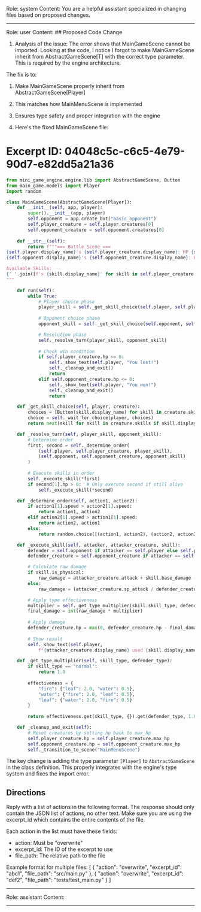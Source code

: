 Role: system
Content: You are a helpful assistant specialized in changing files based on proposed changes.
__________________
Role: user
Content: ## Proposed Code Change
1. Analysis of the issue:
The error shows that MainGameScene cannot be imported. Looking at the code, I notice I forgot to make MainGameScene inherit from AbstractGameScene[T] with the correct type parameter. This is required by the engine architecture.

The fix is to:
1. Make MainGameScene properly inherit from AbstractGameScene[Player]
2. This matches how MainMenuScene is implemented
3. Ensures type safety and proper integration with the engine

2. Here's the fixed MainGameScene file:

# Excerpt ID: 04048c5c-c6c5-4e79-90d7-e82dd5a21a36
```python main_game/scenes/main_game_scene.py
from mini_game_engine.engine.lib import AbstractGameScene, Button
from main_game.models import Player
import random

class MainGameScene(AbstractGameScene[Player]):
    def __init__(self, app, player):
        super().__init__(app, player)
        self.opponent = app.create_bot("basic_opponent")
        self.player_creature = self.player.creatures[0]
        self.opponent_creature = self.opponent.creatures[0]
        
    def __str__(self):
        return f"""=== Battle Scene ===
{self.player.display_name}'s {self.player_creature.display_name}: HP {self.player_creature.hp}/{self.player_creature.max_hp}
{self.opponent.display_name}'s {self.opponent_creature.display_name}: HP {self.opponent_creature.hp}/{self.opponent_creature.max_hp}

Available Skills:
{' '.join([f'> {skill.display_name}' for skill in self.player_creature.skills])}
"""

    def run(self):
        while True:
            # Player choice phase
            player_skill = self._get_skill_choice(self.player, self.player_creature)
            
            # Opponent choice phase
            opponent_skill = self._get_skill_choice(self.opponent, self.opponent_creature)

            # Resolution phase
            self._resolve_turn(player_skill, opponent_skill)
            
            # Check win condition
            if self.player_creature.hp <= 0:
                self._show_text(self.player, "You lost!")
                self._cleanup_and_exit()
                return
            elif self.opponent_creature.hp <= 0:
                self._show_text(self.player, "You won!")
                self._cleanup_and_exit()
                return

    def _get_skill_choice(self, player, creature):
        choices = [Button(skill.display_name) for skill in creature.skills]
        choice = self._wait_for_choice(player, choices)
        return next(skill for skill in creature.skills if skill.display_name == choice.display_name)

    def _resolve_turn(self, player_skill, opponent_skill):
        # Determine order
        first, second = self._determine_order(
            (self.player, self.player_creature, player_skill),
            (self.opponent, self.opponent_creature, opponent_skill)
        )
        
        # Execute skills in order
        self._execute_skill(*first)
        if second[1].hp > 0:  # Only execute second if still alive
            self._execute_skill(*second)

    def _determine_order(self, action1, action2):
        if action1[1].speed > action2[1].speed:
            return action1, action2
        elif action2[1].speed > action1[1].speed:
            return action2, action1
        else:
            return random.choice([(action1, action2), (action2, action1)])

    def _execute_skill(self, attacker, attacker_creature, skill):
        defender = self.opponent if attacker == self.player else self.player
        defender_creature = self.opponent_creature if attacker == self.player else self.player_creature

        # Calculate raw damage
        if skill.is_physical:
            raw_damage = attacker_creature.attack + skill.base_damage - defender_creature.defense
        else:
            raw_damage = (attacker_creature.sp_attack / defender_creature.sp_defense) * skill.base_damage

        # Apply type effectiveness
        multiplier = self._get_type_multiplier(skill.skill_type, defender_creature.creature_type)
        final_damage = int(raw_damage * multiplier)
        
        # Apply damage
        defender_creature.hp = max(0, defender_creature.hp - final_damage)
        
        # Show result
        self._show_text(self.player, 
            f"{attacker_creature.display_name} used {skill.display_name}! Dealt {final_damage} damage!")

    def _get_type_multiplier(self, skill_type, defender_type):
        if skill_type == "normal":
            return 1.0
        
        effectiveness = {
            "fire": {"leaf": 2.0, "water": 0.5},
            "water": {"fire": 2.0, "leaf": 0.5},
            "leaf": {"water": 2.0, "fire": 0.5}
        }
        
        return effectiveness.get(skill_type, {}).get(defender_type, 1.0)

    def _cleanup_and_exit(self):
        # Reset creatures by setting hp back to max_hp
        self.player_creature.hp = self.player_creature.max_hp
        self.opponent_creature.hp = self.opponent_creature.max_hp
        self._transition_to_scene("MainMenuScene")
```

The key change is adding the type parameter `[Player]` to `AbstractGameScene` in the class definition. This properly integrates with the engine's type system and fixes the import error.

## Directions
Reply with a list of actions in the following format. The response should only contain the JSON list of actions, no other text.
Make sure you are using the excerpt_id which contains the entire contents of the file.

Each action in the list must have these fields:
- action: Must be "overwrite"
- excerpt_id: The ID of the excerpt to use
- file_path: The relative path to the file

Example format for multiple files:
[
    {
        "action": "overwrite",
        "excerpt_id": "abc1",
        "file_path": "src/main.py"
    },
    {
        "action": "overwrite",
        "excerpt_id": "def2",
        "file_path": "tests/test_main.py"
    }
]
__________________
Role: assistant
Content: 
__________________
